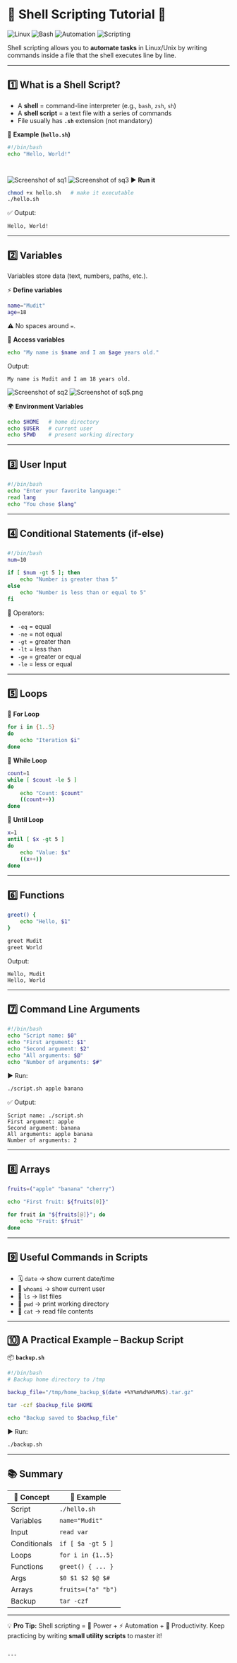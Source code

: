 # 🐚 Shell Scripting Tutorial 🚀

![Linux](https://img.shields.io/badge/Linux-333?style=for-the-badge&logo=linux&logoColor=FCC624) 
![Bash](https://img.shields.io/badge/Bash-121011?style=for-the-badge&logo=gnubash&logoColor=white) 
![Automation](https://img.shields.io/badge/Automation-2C8EBB?style=for-the-badge&logo=fastapi&logoColor=white) 
![Scripting](https://img.shields.io/badge/Scripting-FF6F00?style=for-the-badge&logo=codefactor&logoColor=white)

Shell scripting allows you to **automate tasks** in Linux/Unix by writing commands inside a file that the shell executes line by line.  

---

## 1️⃣ What is a Shell Script?

- A **shell** = command-line interpreter (e.g., `bash`, `zsh`, `sh`)  
- A **shell script** = a text file with a series of commands  
- File usually has **`.sh`** extension (not mandatory)  

📄 **Example (`hello.sh`)**  
```bash
#!/bin/bash
echo "Hello, World!"




````
![Screenshot of sq1](sq1.png)
![Screenshot of sq3](sq3.png)
▶️ **Run it**

```bash
chmod +x hello.sh   # make it executable
./hello.sh
```

✅ Output:

```
Hello, World!
```

---

## 2️⃣ Variables

Variables store data (text, numbers, paths, etc.).

⚡ **Define variables**

```bash
name="Mudit"
age=18
```

⚠️ No spaces around `=`.

🔎 **Access variables**

```bash
echo "My name is $name and I am $age years old."
```

Output:

```
My name is Mudit and I am 18 years old.
```

![Screenshot of sq2](sq2.png)
![Screenshot of sq5.png](sq5.png)

🌍 **Environment Variables**

```bash
echo $HOME   # home directory
echo $USER   # current user
echo $PWD    # present working directory
```

---

## 3️⃣ User Input

```bash
#!/bin/bash
echo "Enter your favorite language:"
read lang
echo "You chose $lang"
```

---

## 4️⃣ Conditional Statements (if-else)

```bash
#!/bin/bash
num=10

if [ $num -gt 5 ]; then
    echo "Number is greater than 5"
else
    echo "Number is less than or equal to 5"
fi
```

🧮 Operators:

* `-eq` = equal
* `-ne` = not equal
* `-gt` = greater than
* `-lt` = less than
* `-ge` = greater or equal
* `-le` = less or equal

---

## 5️⃣ Loops

🔁 **For Loop**

```bash
for i in {1..5}
do
    echo "Iteration $i"
done
```

🔁 **While Loop**

```bash
count=1
while [ $count -le 5 ]
do
    echo "Count: $count"
    ((count++))
done
```

🔁 **Until Loop**

```bash
x=1
until [ $x -gt 5 ]
do
    echo "Value: $x"
    ((x++))
done
```

---

## 6️⃣ Functions

```bash
greet() {
    echo "Hello, $1"
}

greet Mudit
greet World
```

Output:

```
Hello, Mudit
Hello, World
```

---

## 7️⃣ Command Line Arguments

```bash
#!/bin/bash
echo "Script name: $0"
echo "First argument: $1"
echo "Second argument: $2"
echo "All arguments: $@"
echo "Number of arguments: $#"
```

▶️ Run:

```bash
./script.sh apple banana
```

✅ Output:

```
Script name: ./script.sh
First argument: apple
Second argument: banana
All arguments: apple banana
Number of arguments: 2
```

---

## 8️⃣ Arrays

```bash
fruits=("apple" "banana" "cherry")

echo "First fruit: ${fruits[0]}"

for fruit in "${fruits[@]}"; do
    echo "Fruit: $fruit"
done
```

---

## 9️⃣ Useful Commands in Scripts

* 🗓️ `date` → show current date/time
* 👤 `whoami` → show current user
* 📂 `ls` → list files
* 📍 `pwd` → print working directory
* 📖 `cat` → read file contents

---

## 🔟 A Practical Example – Backup Script

📦 **`backup.sh`**

```bash
#!/bin/bash
# Backup home directory to /tmp

backup_file="/tmp/home_backup_$(date +%Y%m%d%H%M%S).tar.gz"

tar -czf $backup_file $HOME

echo "Backup saved to $backup_file"
```

▶️ Run:

```bash
./backup.sh
```

---

## 📚 Summary

| 🔑 Concept   | 📜 Example         |
| ------------ | ------------------ |
| Script       | `./hello.sh`       |
| Variables    | `name="Mudit"`     |
| Input        | `read var`         |
| Conditionals | `if [ $a -gt 5 ]`  |
| Loops        | `for i in {1..5}`  |
| Functions    | `greet() { ... }`  |
| Args         | `$0 $1 $2 $@ $#`   |
| Arrays       | `fruits=("a" "b")` |
| Backup       | `tar -czf`         |

---

💡 **Pro Tip:** Shell scripting = 💪 Power + ⚡ Automation + 🚀 Productivity.
Keep practicing by writing **small utility scripts** to master it!

```

---

```





